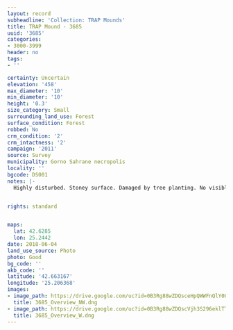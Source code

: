 ```yaml
---
layout: record
subheadline: 'Collection: TRAP Mounds'
title: TRAP Mound - 3685
uuid: '3685'
categories:
- 3000-3999
header: no
tags:
- ''

certainty: Uncertain
elevation: '458'
max_diameter: '10'
min_diameter: '10'
height: '0.3'
size_category: Small
surrounding_land_use: Forest
surface_condition: Forest
robbed: No
crm_condition: '2'
crm_intactness: '2'
campaign: '2011'
source: Survey
municipality: Gorno Sahrane necropolis
locality: ''
bgcode: DS001
notes: |-
  Highly disturbed. Stoney surface. Damaged by tree planting. No visible robbers trenches.


rights: standard


maps:
  lat: 42.6285
  lon: 25.2442
date: 2018-06-04
land_use_source: Photo
photo: Good
bg_code: ''
akb_code: ''
latitude: '42.663167'
longitude: '25.206368'
images:
- image_path: https://drive.google.com/uc?id=0B3Rg88wZDQsceHpQWWFnQlY0OFU
  title: 3685_Overview_NW.dng
- image_path: https://drive.google.com/uc?id=0B3Rg88wZDQscVjh3S296eklTT2s
  title: 3685_Overview_W.dng
---
```

